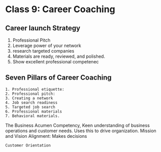 # Class 9: Career Coaching

## Career launch Strategy
1. Professional Pitch
2. Leverage power of your network
3. research targeted companies 
4. Materials are ready, reviewed, and polished.
5. Show excellent professional competenec

## Seven Pillars of Career Coaching
    1. Professional etiquette:
    2. Professional pitch:
    3. Creating a network
    4. Job search readiness
    5. Targeted job search
    6. Professional materials
    7. Behavioral materials.

The Business Acumen Competency, Keen understanding of business operations and customer needs. Uses this to drive organization.
    Mission and Vision Alignment: Makes decisions 

    Customer Orientation
